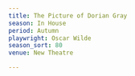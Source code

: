 ```yaml
---
title: The Picture of Dorian Gray
season: In House
period: Autumn
playwright: Oscar Wilde
season_sort: 80
venue: New Theatre

---
```



